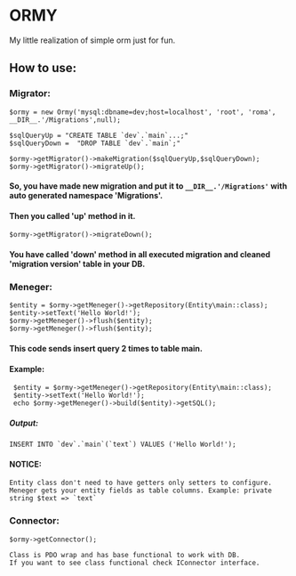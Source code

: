 # ORMY

My little realization of simple orm just for fun.

## How to use:

### Migrator:
    $ormy = new Ormy('mysql:dbname=dev;host=localhost', 'root', 'roma', __DIR__.'/Migrations',null);
    
    $sqlQueryUp = "CREATE TABLE `dev`.`main`...;"
    $sqlQueryDown =  "DROP TABLE `dev`.`main`;"   
    
    $ormy->getMigrator()->makeMigration($sqlQueryUp,$sqlQueryDown);
    $ormy->getMigrator()->migrateUp();   
#### So, you have made new migration and put it to `__DIR__.'/Migrations'` with auto generated namespace 'Migrations'.
#### Then you called 'up' method in it.

    $ormy->getMigrator()->migrateDown();
#### You have called 'down' method in all executed migration and cleaned 'migration version' table in your DB.

### Meneger:            

    $entity = $ormy->getMeneger()->getRepository(Entity\main::class);
    $entity->setText('Hello World!');
    $ormy->getMeneger()->flush($entity);
    $ormy->getMeneger()->flush($entity);
#### This code sends insert query 2 times to table main.
#### Example:    
   
     $entity = $ormy->getMeneger()->getRepository(Entity\main::class);
     $entity->setText('Hello World!');
     echo $ormy->getMeneger()->build($entity)->getSQL();
##### Output:
   
    INSERT INTO `dev`.`main`(`text`) VALUES ('Hello World!');
#### NOTICE:

    Entity class don't need to have getters only setters to configure. 
    Meneger gets your entity fields as table columns. Example: private string $text => `text`
### Connector:
    $ormy->getConnector();
    
    Class is PDO wrap and has base functional to work with DB.
    If you want to see class functional check IConnector interface.
